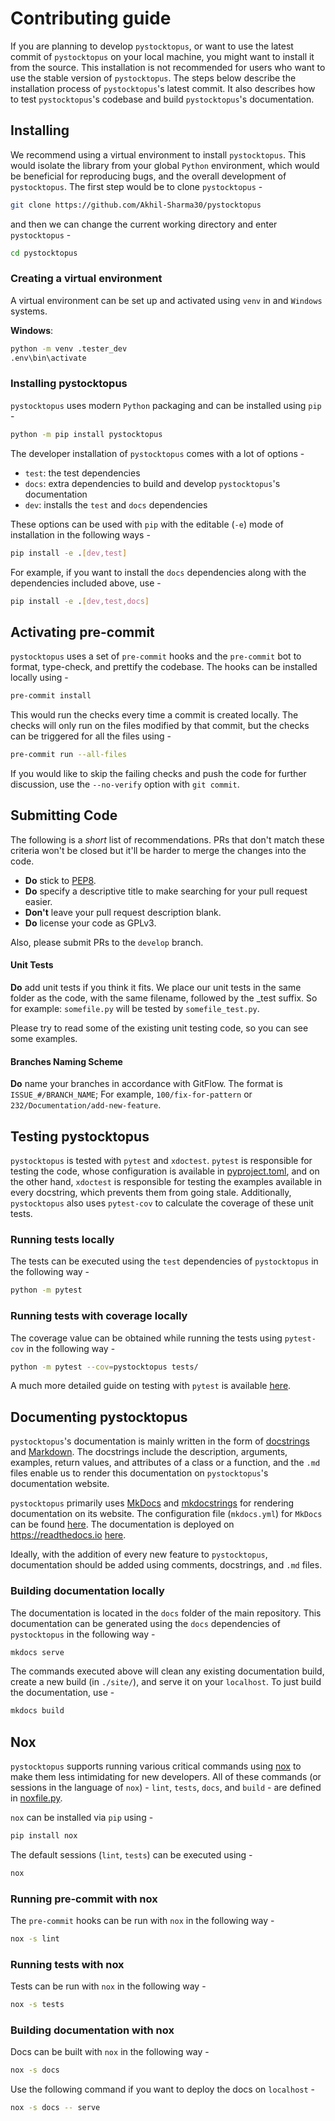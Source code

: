 # Contributing guide

If you are planning to develop `pystocktopus`, or want to use the latest commit
of `pystocktopus` on your local machine, you might want to install it from the
source. This installation is not recommended for users who want to use the
stable version of `pystocktopus`. The steps below describe the installation
process of `pystocktopus`'s latest commit. It also describes how to test
`pystocktopus`'s codebase and build `pystocktopus`'s documentation.

## Installing

We recommend using a virtual environment to install `pystocktopus`. This would
isolate the library from your global `Python` environment, which would be
beneficial for reproducing bugs, and the overall development of `pystocktopus`.
The first step would be to clone `pystocktopus` -

```bash
git clone https://github.com/Akhil-Sharma30/pystocktopus
```

and then we can change the current working directory and enter `pystocktopus` -

```bash
cd pystocktopus
```

### Creating a virtual environment

A virtual environment can be set up and activated using `venv` in and `Windows`
systems.

**Windows**:

```bash
python -m venv .tester_dev
.env\bin\activate
```

### Installing pystocktopus

`pystocktopus` uses modern `Python` packaging and can be installed using `pip` -

```bash
python -m pip install pystocktopus
```

The developer installation of `pystocktopus` comes with a lot of options -

- `test`: the test dependencies
- `docs`: extra dependencies to build and develop `pystocktopus`'s documentation
- `dev`: installs the `test` and `docs` dependencies

These options can be used with `pip` with the editable (`-e`) mode of
installation in the following ways -

```bash
pip install -e .[dev,test]
```

For example, if you want to install the `docs` dependencies along with the
dependencies included above, use -

```bash
pip install -e .[dev,test,docs]
```

## Activating pre-commit

`pystocktopus` uses a set of `pre-commit` hooks and the `pre-commit` bot to
format, type-check, and prettify the codebase. The hooks can be installed
locally using -

```bash
pre-commit install
```

This would run the checks every time a commit is created locally. The checks
will only run on the files modified by that commit, but the checks can be
triggered for all the files using -

```bash
pre-commit run --all-files
```

If you would like to skip the failing checks and push the code for further
discussion, use the `--no-verify` option with `git commit`.

## Submitting Code

The following is a _short_ list of recommendations. PRs that don't match these
criteria won't be closed but it'll be harder to merge the changes into the code.

- **Do** stick to [PEP8](https://www.python.org/dev/peps/pep-0008/).
- **Do** specify a descriptive title to make searching for your pull request
  easier.
- **Don't** leave your pull request description blank.
- **Do** license your code as GPLv3.

Also, please submit PRs to the `develop` branch.

#### Unit Tests

**Do** add unit tests if you think it fits. We place our unit tests in the same
folder as the code, with the same filename, followed by the \_test suffix. So
for example: `somefile.py` will be tested by `somefile_test.py`.

Please try to read some of the existing unit testing code, so you can see some
examples.

#### Branches Naming Scheme

**Do** name your branches in accordance with GitFlow. The format is
`ISSUE_#/BRANCH_NAME`; For example, `100/fix-for-pattern` or
`232/Documentation/add-new-feature`.

## Testing pystocktopus

`pystocktopus` is tested with `pytest` and `xdoctest`. `pytest` is responsible
for testing the code, whose configuration is available in
[pyproject.toml](https://github.com/Akhil-Sharma30/pystocktopus/blob/main/pyproject.toml),
and on the other hand, `xdoctest` is responsible for testing the examples
available in every docstring, which prevents them from going stale.
Additionally, `pystocktopus` also uses `pytest-cov` to calculate the coverage of
these unit tests.

### Running tests locally

The tests can be executed using the `test` dependencies of `pystocktopus` in the
following way -

```bash
python -m pytest
```

### Running tests with coverage locally

The coverage value can be obtained while running the tests using `pytest-cov` in
the following way -

```bash
python -m pytest --cov=pystocktopus tests/
```

A much more detailed guide on testing with `pytest` is available
[here](https://scikit-hep.org/developer/pytest).

## Documenting pystocktopus

`pystocktopus`'s documentation is mainly written in the form of
[docstrings](https://peps.python.org/pep-0257/) and
[Markdown](https://en.wikipedia.org/wiki/Markdown). The docstrings include the
description, arguments, examples, return values, and attributes of a class or a
function, and the `.md` files enable us to render this documentation on
`pystocktopus`'s documentation website.

`pystocktopus` primarily uses [MkDocs](https://www.mkdocs.org/) and
[mkdocstrings](https://mkdocstrings.github.io/) for rendering documentation on
its website. The configuration file (`mkdocs.yml`) for `MkDocs` can be found
[here](https://github.com/Akhil-Sharma30/pystocktopus/blob/main/mkdocs.yml). The
documentation is deployed on <https://readthedocs.io>
[here](https://pystocktopus.readthedocs.io/en/latest/).

Ideally, with the addition of every new feature to `pystocktopus`, documentation
should be added using comments, docstrings, and `.md` files.

### Building documentation locally

The documentation is located in the `docs` folder of the main repository. This
documentation can be generated using the `docs` dependencies of `pystocktopus`
in the following way -

```bash
mkdocs serve
```

The commands executed above will clean any existing documentation build, create
a new build (in `./site/`), and serve it on your `localhost`. To just build the
documentation, use -

```bash
mkdocs build
```

## Nox

`pystocktopus` supports running various critical commands using
[nox](https://github.com/wntrblm/nox) to make them less intimidating for new
developers. All of these commands (or sessions in the language of `nox`) -
`lint`, `tests`, `docs`, and `build` - are defined in
[noxfile.py](https://github.com/Akhil-Sharma30/pystocktopus/blob/main/noxfile.py).

`nox` can be installed via `pip` using -

```bash
pip install nox
```

The default sessions (`lint`, `tests`) can be executed using -

```bash
nox
```

### Running pre-commit with nox

The `pre-commit` hooks can be run with `nox` in the following way -

```bash
nox -s lint
```

### Running tests with nox

Tests can be run with `nox` in the following way -

```bash
nox -s tests
```

### Building documentation with nox

Docs can be built with `nox` in the following way -

```bash
nox -s docs
```

Use the following command if you want to deploy the docs on `localhost` -

```bash
nox -s docs -- serve
```
